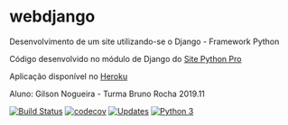 # webdjango
Desenvolvimento de um site utilizando-se o Django - Framework Python 

Código desenvolvido no módulo de Django do [Site Python Pro](www.python.pro.br)

Aplicação disponível no [Heroku](htps:\\engdjango\herokuapp.com)

Aluno: Gilson Nogueira - Turma Bruno Rocha 2019.11

[![Build Status](https://travis-ci.org/engnogueira/webdjango.svg?branch=master)](https://travis-ci.org/engnogueira/webdjango)
[![codecov](https://codecov.io/gh/engnogueira/webdjango/branch/master/graph/badge.svg)](https://codecov.io/gh/engnogueira/webdjango)
[![Updates](https://pyup.io/repos/github/engnogueira/webdjango/shield.svg)](https://pyup.io/repos/github/engnogueira/webdjango/)
[![Python 3](https://pyup.io/repos/github/engnogueira/webdjango/python-3-shield.svg)](https://pyup.io/repos/github/engnogueira/webdjango/)
